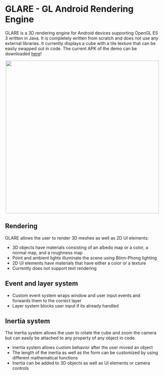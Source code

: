 # GLARE - GL Android Rendering Engine
GLARE is a 3D rendering engine for Android devices supporting OpenGL ES 3 written in Java. It is completely written from scratch and does not use any external libraries. It currently displays a cube with a tile texture that can be easily swapped out in code. The current APK of the demo can be downloaded [here](https://github.com/david-palm/GLARE/releases/download/stable/glare_stable_v0.1.apk)!
<p align="center">
  <img src="https://user-images.githubusercontent.com/109848051/212898975-279f065b-6efa-46c4-825b-6b0994447420.png" height="500px">
</p>


## Rendering
GLARE allows the user to render 3D meshes as well as 2D UI elements:
- 3D objects have materials consisting of an albedo map or a color, a normal map, and a roughness map
- Point and ambient lights illuminate the scene using Blinn-Phong lighting
- 2D UI elements have materials that have either a color or a texture
- Currently does not support text rendering

## Event and layer system
- Custom event system wraps window and user input events and forwards them to the correct layer
- Layer system blocks user input if its already handled

## Inertia system
The inertia system allows the user to rotate the cube and zoom the camera but can easily be attached to any property of any object in code.
- Inertia system allows custom behavior after the user moved an object
- The length of the inertia as well as the form can be customized by using different mathematical functions
- Inertia can be added to 3D objects as well as UI elements or camera controls
